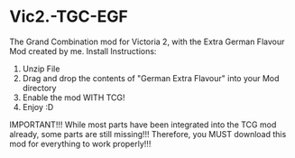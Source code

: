 # Vic2.-TGC-EGF
The Grand Combination mod for Victoria 2, with the Extra German Flavour Mod created by me.
Install Instructions:

1. Unzip File
2. Drag and drop the contents of "German Extra Flavour" into your Mod directory
3. Enable the mod WITH TCG!
4. Enjoy :D

IMPORTANT!!!
While most parts have been integrated into the TCG mod already, some parts are still missing!!! Therefore, you MUST download this mod for everything to work properly!!!
